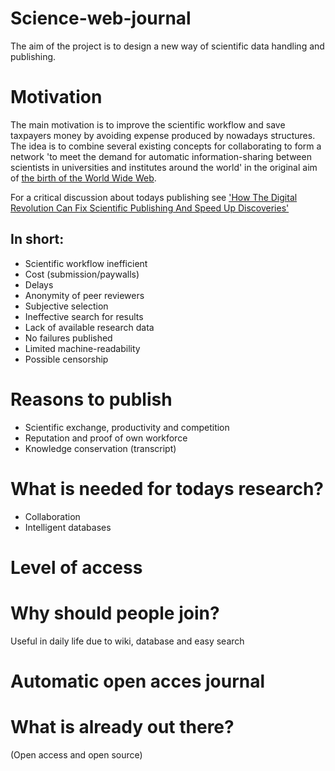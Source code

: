 # Science-web-journal
The aim of the project is to design a new way of scientific data handling and publishing. 

# Motivation
The main motivation is to improve the scientific workflow and save taxpayers money by avoiding expense produced by nowadays structures. The idea is to combine several existing concepts for collaborating to form a network 'to meet the demand for automatic information-sharing between scientists in universities and institutes around the world' in the original aim of [the birth of the World Wide Web](http://home.cern/topics/birth-web).

For a critical discussion about todays publishing see ['How The Digital Revolution Can Fix Scientific Publishing And Speed Up Discoveries'](https://techcrunch.com/2014/08/30/can-the-digital-revolution-fix-scientific-publishing-and-speed-up-discoveries/?ncid=rss)

## In short:
 * Scientific workflow inefficient
 * Cost (submission/paywalls)
 * Delays
 * Anonymity of peer reviewers
 * Subjective selection
 * Ineffective search for results
 * Lack of available research data
 * No failures published
 * Limited machine-readability
 * Possible censorship

# Reasons to publish
 * Scientific exchange, productivity and competition
 * Reputation and proof of own workforce
 * Knowledge conservation (transcript)

# What is needed for todays research?
 * Collaboration
 * Intelligent databases

# Level of access
# Why should people join?
Useful in daily life due to wiki, database and easy search

# Automatic open acces journal
# What is already out there?
(Open access and open source)
